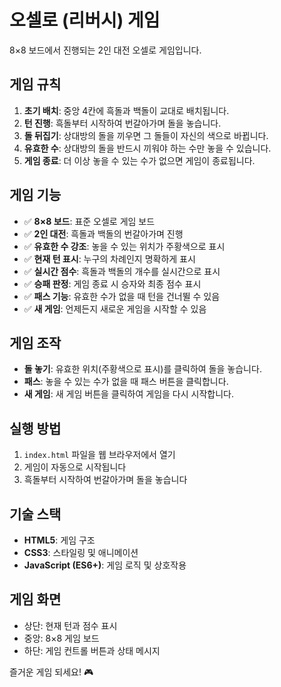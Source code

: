 # 오셀로 (리버시) 게임

8×8 보드에서 진행되는 2인 대전 오셀로 게임입니다.

## 게임 규칙

1. **초기 배치**: 중앙 4칸에 흑돌과 백돌이 교대로 배치됩니다.
2. **턴 진행**: 흑돌부터 시작하여 번갈아가며 돌을 놓습니다.
3. **돌 뒤집기**: 상대방의 돌을 끼우면 그 돌들이 자신의 색으로 바뀝니다.
4. **유효한 수**: 상대방의 돌을 반드시 끼워야 하는 수만 놓을 수 있습니다.
5. **게임 종료**: 더 이상 놓을 수 있는 수가 없으면 게임이 종료됩니다.

## 게임 기능

- ✅ **8×8 보드**: 표준 오셀로 게임 보드
- ✅ **2인 대전**: 흑돌과 백돌의 번갈아가며 진행
- ✅ **유효한 수 강조**: 놓을 수 있는 위치가 주황색으로 표시
- ✅ **현재 턴 표시**: 누구의 차례인지 명확하게 표시
- ✅ **실시간 점수**: 흑돌과 백돌의 개수를 실시간으로 표시
- ✅ **승패 판정**: 게임 종료 시 승자와 최종 점수 표시
- ✅ **패스 기능**: 유효한 수가 없을 때 턴을 건너뛸 수 있음
- ✅ **새 게임**: 언제든지 새로운 게임을 시작할 수 있음

## 게임 조작

- **돌 놓기**: 유효한 위치(주황색으로 표시)를 클릭하여 돌을 놓습니다.
- **패스**: 놓을 수 있는 수가 없을 때 패스 버튼을 클릭합니다.
- **새 게임**: 새 게임 버튼을 클릭하여 게임을 다시 시작합니다.

## 실행 방법

1. `index.html` 파일을 웹 브라우저에서 열기
2. 게임이 자동으로 시작됩니다
3. 흑돌부터 시작하여 번갈아가며 돌을 놓습니다

## 기술 스택

- **HTML5**: 게임 구조
- **CSS3**: 스타일링 및 애니메이션
- **JavaScript (ES6+)**: 게임 로직 및 상호작용

## 게임 화면

- 상단: 현재 턴과 점수 표시
- 중앙: 8×8 게임 보드
- 하단: 게임 컨트롤 버튼과 상태 메시지

즐거운 게임 되세요! 🎮
